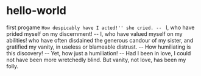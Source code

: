 # hello-world
first progame
``How despicably have I acted!'' she cried. -- ``
I, who have prided myself on my discernment! 
-- I, who have valued myself on my abilities! who have often disdained the generous candour of my sister, and gratified my vanity, in useless or blameable distrust. 
-- How humiliating is this discovery!
-- Yet, how just a humiliation!
-- Had I been in love, I could not have been more wretchedly blind. But vanity, not love, has been my folly.
